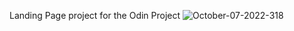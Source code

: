 Landing Page project for the Odin Project
![October-07-2022-318](https://user-images.githubusercontent.com/112093726/194544087-27d8ce21-673a-4eac-8f2e-734658930d38.gif)
